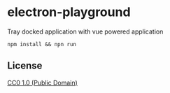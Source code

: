 # electron-playground

Tray docked application with vue powered application

```npm install && npn run```

## License

[CC0 1.0 (Public Domain)](LICENSE.md)
